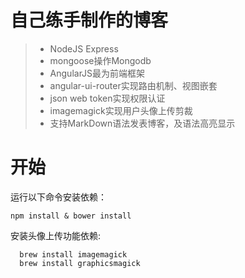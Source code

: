 # 自己练手制作的博客

> * NodeJS Express
> * mongoose操作Mongodb
> * AngularJS最为前端框架
> * angular-ui-router实现路由机制、视图嵌套
> * json web token实现权限认证
> * imagemagick实现用户头像上传剪裁
> * 支持MarkDown语法发表博客，及语法高亮显示

# 开始

运行以下命令安装依赖：
  ```
  npm install & bower install
  ```

安装头像上传功能依赖:
```
  brew install imagemagick
  brew install graphicsmagick
```

